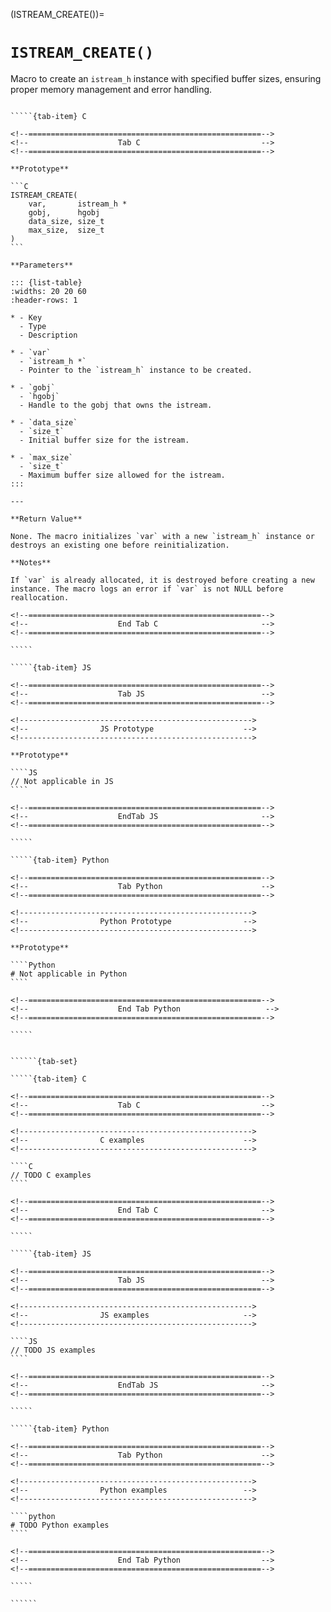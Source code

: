 <!-- ============================================================== -->
(ISTREAM_CREATE())=
# `ISTREAM_CREATE()`
<!-- ============================================================== -->

Macro to create an `istream_h` instance with specified buffer sizes, ensuring proper memory management and error handling.

<!------------------------------------------------------------>
<!--                    Prototypes                          -->
<!------------------------------------------------------------>

``````{tab-set}

`````{tab-item} C

<!--====================================================-->
<!--                    Tab C                           -->
<!--====================================================-->

**Prototype**

```C
ISTREAM_CREATE(
    var,       istream_h *
    gobj,      hgobj
    data_size, size_t
    max_size,  size_t
)
```

**Parameters**

::: {list-table}
:widths: 20 20 60
:header-rows: 1

* - Key
  - Type
  - Description

* - `var`
  - `istream_h *`
  - Pointer to the `istream_h` instance to be created.

* - `gobj`
  - `hgobj`
  - Handle to the gobj that owns the istream.

* - `data_size`
  - `size_t`
  - Initial buffer size for the istream.

* - `max_size`
  - `size_t`
  - Maximum buffer size allowed for the istream.
:::

---

**Return Value**

None. The macro initializes `var` with a new `istream_h` instance or destroys an existing one before reinitialization.

**Notes**

If `var` is already allocated, it is destroyed before creating a new instance. The macro logs an error if `var` is not NULL before reallocation.

<!--====================================================-->
<!--                    End Tab C                       -->
<!--====================================================-->

`````

`````{tab-item} JS

<!--====================================================-->
<!--                    Tab JS                          -->
<!--====================================================-->

<!---------------------------------------------------->
<!--                JS Prototype                    -->
<!---------------------------------------------------->

**Prototype**

````JS
// Not applicable in JS
````

<!--====================================================-->
<!--                    EndTab JS                       -->
<!--====================================================-->

`````

`````{tab-item} Python

<!--====================================================-->
<!--                    Tab Python                      -->
<!--====================================================-->

<!---------------------------------------------------->
<!--                Python Prototype                -->
<!---------------------------------------------------->

**Prototype**

````Python
# Not applicable in Python
````

<!--====================================================-->
<!--                    End Tab Python                   -->
<!--====================================================-->

`````

``````

<!------------------------------------------------------------>
<!--                    Examples                            -->
<!------------------------------------------------------------>

```````{dropdown} Examples

``````{tab-set}

`````{tab-item} C

<!--====================================================-->
<!--                    Tab C                           -->
<!--====================================================-->

<!---------------------------------------------------->
<!--                C examples                      -->
<!---------------------------------------------------->

````C
// TODO C examples
````

<!--====================================================-->
<!--                    End Tab C                       -->
<!--====================================================-->

`````

`````{tab-item} JS

<!--====================================================-->
<!--                    Tab JS                          -->
<!--====================================================-->

<!---------------------------------------------------->
<!--                JS examples                     -->
<!---------------------------------------------------->

````JS
// TODO JS examples
````

<!--====================================================-->
<!--                    EndTab JS                       -->
<!--====================================================-->

`````

`````{tab-item} Python

<!--====================================================-->
<!--                    Tab Python                      -->
<!--====================================================-->

<!---------------------------------------------------->
<!--                Python examples                 -->
<!---------------------------------------------------->

````python
# TODO Python examples
````

<!--====================================================-->
<!--                    End Tab Python                  -->
<!--====================================================-->

`````

``````

```````

